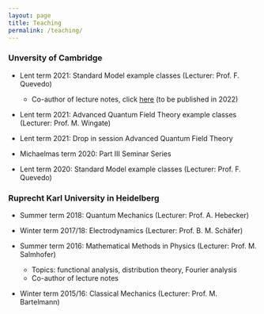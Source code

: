 ```yaml
---
layout: page
title: Teaching
permalink: /teaching/
---
```


### <b> Unversity of Cambridge </b>

* Lent term 2021: Standard Model example classes (Lecturer: Prof. F. Quevedo)

    * Co-author of lecture notes, click [here](https://www.dropbox.com/sh/3uozafi6x9wtsey/AAADDdtIjLpukH0mQr1vNL6pa?dl=0&preview=StandardModel_2021.pdf) (to be published in 2022)

* Lent term 2021: Advanced Quantum Field Theory example classes (Lecturer: Prof. M. Wingate)

* Lent term 2021: Drop in session Advanced Quantum Field Theory

* Michaelmas term 2020: Part III Seminar Series

* Lent term 2020: Standard Model example classes (Lecturer: Prof. F. Quevedo)


### <b> Ruprecht Karl University in Heidelberg </b>

* Summer term 2018: Quantum Mechanics (Lecturer: Prof. A. Hebecker)

* Winter term 2017/18: Electrodynamics (Lecturer: Prof. B. M. Schäfer)

* Summer term 2016: Mathematical Methods in Physics (Lecturer: Prof. M. Salmhofer)

    * Topics: functional analysis, distribution theory, Fourier analysis
    * Co-author of lecture notes

* Winter term 2015/16: Classical Mechanics (Lecturer: Prof. M. Bartelmann)



